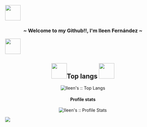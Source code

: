 <body> 
  <div width = 'auto' height= 'auto'>
    <img src='https://user-images.githubusercontent.com/92292552/149989209-a2328dec-b400-4173-9730-d37ff9996dcf.png'height=50px width=50px/> 
    <h3 align="center">~ Welcome to my Github!!, I'm Ileen Fernández ~</h3>
    <img src='https://user-images.githubusercontent.com/92292552/149989209-a2328dec-b400-4173-9730-d37ff9996dcf.png' height=50px width=50px/>
  </div>
  
  <div>
    <h2 align="center"><img src='https://user-images.githubusercontent.com/92292552/149989322-72c43e5c-dd80-440d-a072-99dd682135e7.png' height=50px width=50px/>Top langs <img src='https://user-images.githubusercontent.com/92292552/149989322-72c43e5c-dd80-440d-a072-99dd682135e7.png' height=50px width=50px/></h2>
  </div>
  
  <p align="center"><img src="https://github-readme-stats.vercel.app/api/top-langs/?username=Ileenfdz&langs_count=10&theme=tokyonight&layout=compact" alt="Ileen's :: Top Langs" /</p>
    
  <h4 align="center">Profile stats</h4>
  <p align="center"><img src="https://github-readme-stats.vercel.app/api?username=Ileenfdz&show_icons=true&theme=synthwave" alt="Ileen's :: Profile Stats" /></p>
 
 <img src='https://user-images.githubusercontent.com/92292552/149983035-acc8852d-2759-4cf4-b9e5-b6f4f0c12f55.png'/>
</body>
